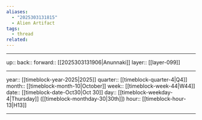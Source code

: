 ```yaml
---
aliases:
  - "2025303131815"
  - Alien Artifact
tags:
  - thread
related:
---
```




***

up:: 
back:: 
forward:: [[2025303131906|Anunnaki]]
layer:: [[layer-099]]

***

year:: [[timeblock-year-2025|2025]]
quarter:: [[timeblock-quarter-4|Q4]]
month:: [[timeblock-month-10|October]]
week:: [[timeblock-week-44|W44]]
date:: [[timeblock-date-Oct30|Oct 30]]
day:: [[timeblock-weekday-4|Thursday]] ([[timeblock-monthday-30|30th]])
hour:: [[timeblock-hour-13|H13]]

***
